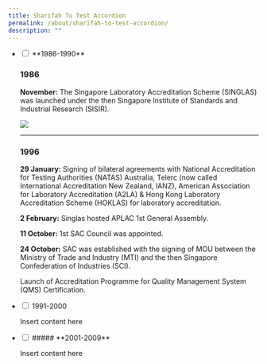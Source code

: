 ```yaml
---
title: Sharifah To Test Accordion
permalink: /about/sharifah-to-test-accordion/
description: ""
---
```

<ul class="jekyllcodex_accordion">  
  
<li><input type="checkbox" id="accordion1">  
<label for="accordion1">**1986-1990**</label><div>  
<p>

### **1986**

**November:**&nbsp;The Singapore Laboratory Accreditation Scheme (SINGLAS) was launched under the then Singapore Institute of Standards and Industrial Research (SISIR).

![](https://d33wubrfki0l68.cloudfront.net/163c2b73c0170778999150b622b622cd1d8299e5/efab9/images/about/milestone/sac-milestone-1986-11.jpg)

* * *

### **1996**

**29 January:**&nbsp;Signing of bilateral agreements with National Accreditation for Testing Authorities (NATAS) Australia, Telerc (now called International Accreditation New Zealand, IANZ), American Association for Laboratory Accreditation (A2LA) &amp; Hong Kong Laboratory Accreditation Scheme (HOKLAS) for laboratory accreditation.

**2 February:**&nbsp;Singlas hosted APLAC 1st General Assembly.

**11 October:**&nbsp;1st SAC Council was appointed.&nbsp;

**24 October:**&nbsp;SAC was established with the signing of MOU between the Ministry of Trade and Industry (MTI) and the then Singapore Confederation of Industries (SCI).

Launch of Accreditation Programme for Quality Management System (QMS) Certification.</p>  
</div></li>  
  
<li><input type="checkbox" id="accordion2">  
<label for="accordion2">1991-2000</label><div>  
<p>Insert content here</p>  
</div></li>  
  
<li><input type="checkbox" id="accordion3">  
<label for="accordion3">##### **2001-2009**</label><div>  
<p>Insert content here</p>  
</div></li>  
  
</ul>